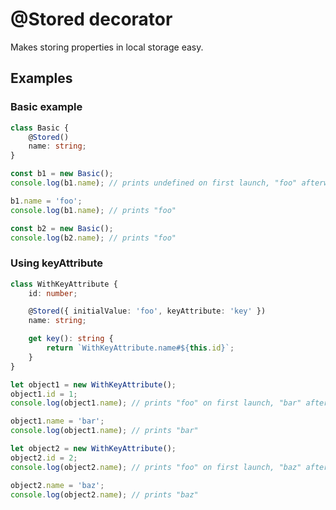 # @Stored decorator

Makes storing properties in local storage easy.

## Examples

### Basic example

~~~typescript
class Basic {
    @Stored()
    name: string;
}

const b1 = new Basic();
console.log(b1.name); // prints undefined on first launch, "foo" afterward

b1.name = 'foo';
console.log(b1.name); // prints "foo"

const b2 = new Basic();
console.log(b2.name); // prints "foo"
~~~

### Using keyAttribute

~~~typescript
class WithKeyAttribute {
    id: number;

    @Stored({ initialValue: 'foo', keyAttribute: 'key' })
    name: string;

    get key(): string {
        return `WithKeyAttribute.name#${this.id}`;
    }
}

let object1 = new WithKeyAttribute();
object1.id = 1;
console.log(object1.name); // prints "foo" on first launch, "bar" afterward

object1.name = 'bar';
console.log(object1.name); // prints "bar"

let object2 = new WithKeyAttribute();
object2.id = 2;
console.log(object2.name); // prints "foo" on first launch, "baz" afterward

object2.name = 'baz';
console.log(object2.name); // prints "baz"
~~~
